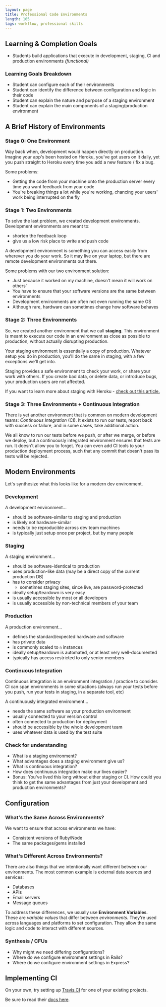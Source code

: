```yaml
---
layout: page
title: Professional Code Environments
length: 105
tags: workflow, professional skills
---
```


## Learning & Completion Goals

*   Students build applications that execute in development, staging, CI and production environments *(functional)*

### Learning Goals Breakdown

*   Student can configure each of their environments
*   Student can identify the difference between configuration and logic in their code
*   Student can explain the nature and purpose of a staging environment
*   Student can explain the main components of a staging/production environment

## A Brief History of Environments

### Stage 0: One Environment

Way back when, development would happen directly on production. Imagine your app's been hosted on Heroku, you've got users on it daily, yet you push straight to Heroku every time you add a new feature / fix a bug.

Some problems:

*   Getting the code from your machine onto the production server every time you want feedback from your code
*   You're breaking things a lot while you're working, chancing your users' work being interrupted on the fly

### Stage 1: Two Environments

To solve the last problem, we created development environments. Development environments are meant to:

*   shorten the feedback loop
*   give us a low risk place to write and push code

A development environment is something you can access easily from wherever you do your work. So it may live on your laptop, but there are remote development environments out there.

Some problems with our two environment solution:

*   Just because it worked on my machine, doesn't mean it will work on others'
*   You have to ensure that your software versions are the same between environments
*   Development environments are often not even running the same OS
*   Although rare, hardware can sometimes change how software behaves

### Stage 2: Three Environments

So, we created another environment that we call **staging**. This environment is meant to execute our code in an environment as close as possible to production, without actually disrupting production.

Your staging environment is essentially a copy of production. Whatever setup you do in production, you'll do the same in staging, with a few exceptions we'll get into.

Staging provides a safe environment to check your work, or share your work with others. If you create bad data, or delete data, or introduce bugs, your production users are not affected.

If you want to learn more about staging with Heroku - [check out this article.](https://devcenter.heroku.com/articles/multiple-environments)

### Stage 3: Three Environments + Continuous Integration

There is yet another environment that is common on modern development teams: *Continuous Integration* (CI). It exists to run our tests, report back with success or failure, and in some cases, take additional action.

We all know to run our tests before we push, or after we merge, or before we deploy, but a continuously integrated environment ensures that tests are run. It doesn't allow you to forget. You can even add CI tools to your production deployment process, such that any commit that doesn't pass its tests will be rejected.

## Modern Environments

Let's synthesize what this looks like for a modern dev environment.

### Development

A development environment...

*   should be software-similar to staging and production
*   is likely not hardware-similar
*   needs to be reproducible across dev team machines
*   is typically just setup once per project, but by many people

### Staging

A staging environment...

*   should be software-identical to production
*   uses production-like data (may be a direct copy of the current production DB)
*   has to consider privacy
    * sometimes staging sites, since live, are password-protected
*   ideally setup/teardown is very easy
*   is usually accessible by most or all developers
*   is usually accessible by non-technical members of your team

### Production

A production environment...

*   defines the standard/expected hardware and software
*   has private data
*   is commonly scaled to `n` instances
*   ideally setup/teardown is automated, or at least very well-documented
*   typically has access restricted to only senior members

### Continuous Integration

Continuous integration is an environment integration / practice to consider. CI can span environments in some situations (always run your tests before you push, run your tests in staging, in a separate tool, etc)

A continuously integrated environment...

*   needs the same software as your production environment
*   usually connected to your version control
*   often connected to production for deployment
*   should be accessible by the whole development team
*   uses whatever data is used by the test suite

### Check for understanding

*   What is a staging environment?
*   What advantages does a staging environment give us?
*   What is continuous integration?
*   How does continuous integration make our lives easier?
*   Bonus: You've lived this long without either staging or CI. How could you think to get the same advantages from just your development and production environments?

## Configuration

### What's the Same Across Environments?

We want to ensure that across environments we have:

*   Consistent versions of Ruby/Node
*   The same packages/gems installed

### What's Different Across Environments?

There are also things that we intentionally want different between our environments. The most common example is external data sources and services:

*   Databases
*   APIs
*   Email servers
*   Message queues

To address these differences, we usually use **Environment Variables**. These are *variable values* that differ between *environments*. They're used across languages and platforms to set configuration. They allow the same logic and code to interact with different sources.

### Synthesis / CFUs

*   Why might we need differing configurations?
*   Where do we configure environment settings in Rails?
*   Where do we configure environment settings in Express?

## Implementing CI

On your own, try setting up [Travis CI](https://travis-ci.org/) for one of your existing projects.

Be sure to read their [docs here](https://docs.travis-ci.com/user/getting-started/).
